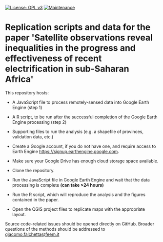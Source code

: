 [![License: GPL v3](https://img.shields.io/badge/License-GPLv3-blue.svg)](https://www.gnu.org/licenses/gpl-3.0) [![Maintenance](https://img.shields.io/badge/Maintained%3F-yes-green.svg)](https://GitHub.com/Naereen/StrapDown.js/graphs/commit-activity)

# Replication scripts and data for the paper 'Satellite observations reveal inequalities in the progress and effectiveness of recent electrification in sub-Saharan Africa'

This repository hosts:

 - A JavaScript file to process remotely-sensed data into Google Earth Engine (step 1)
 - A R script, to be run after the successful completion of the Google Earth Engine processing (step 2)
 - Supporting files to run the analysis (e.g. a shapefile of provinces, validation data, etc.)

- Create a Google account, if you do not have one, and require access to Earth Engine https://signup.earthengine.google.com.
- Make sure your Google Drive has enough cloud storage space available.
- Clone the repository.
- Run the JavaScript file in Google Earth Engine and wait that the data processing is complete **(can take >24 hours)**
- Run the R script, which will reproduce the analysis and the figures contained in the paper.
- Open the QGIS project files to replicate maps with the appropriate layout.

Source code-related issues should be opened directly on GitHub. Broader questions of the methods should be addressed to giacomo.falchetta@feem.it
